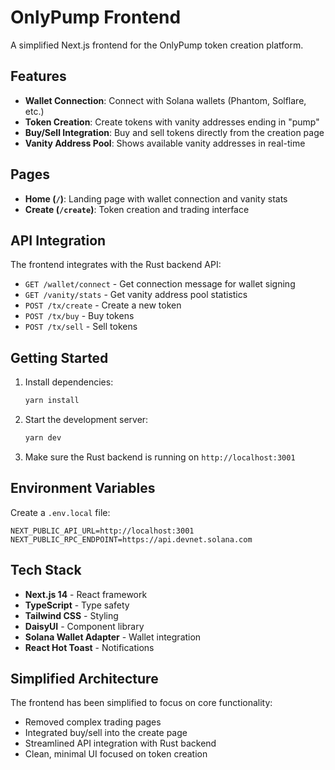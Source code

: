 # OnlyPump Frontend

A simplified Next.js frontend for the OnlyPump token creation platform.

## Features

- **Wallet Connection**: Connect with Solana wallets (Phantom, Solflare, etc.)
- **Token Creation**: Create tokens with vanity addresses ending in "pump"
- **Buy/Sell Integration**: Buy and sell tokens directly from the creation page
- **Vanity Address Pool**: Shows available vanity addresses in real-time

## Pages

- **Home (`/`)**: Landing page with wallet connection and vanity stats
- **Create (`/create`)**: Token creation and trading interface

## API Integration

The frontend integrates with the Rust backend API:

- `GET /wallet/connect` - Get connection message for wallet signing
- `GET /vanity/stats` - Get vanity address pool statistics
- `POST /tx/create` - Create a new token
- `POST /tx/buy` - Buy tokens
- `POST /tx/sell` - Sell tokens

## Getting Started

1. Install dependencies:
   ```bash
   yarn install
   ```

2. Start the development server:
   ```bash
   yarn dev
   ```

3. Make sure the Rust backend is running on `http://localhost:3001`

## Environment Variables

Create a `.env.local` file:

```env
NEXT_PUBLIC_API_URL=http://localhost:3001
NEXT_PUBLIC_RPC_ENDPOINT=https://api.devnet.solana.com
```

## Tech Stack

- **Next.js 14** - React framework
- **TypeScript** - Type safety
- **Tailwind CSS** - Styling
- **DaisyUI** - Component library
- **Solana Wallet Adapter** - Wallet integration
- **React Hot Toast** - Notifications

## Simplified Architecture

The frontend has been simplified to focus on core functionality:

- Removed complex trading pages
- Integrated buy/sell into the create page
- Streamlined API integration with Rust backend
- Clean, minimal UI focused on token creation
